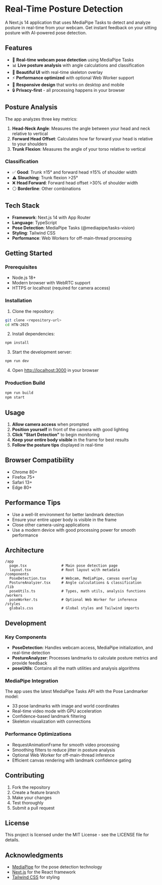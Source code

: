 # Real-Time Posture Detection

A Next.js 14 application that uses MediaPipe Tasks to detect and analyze posture in real-time from your webcam. Get instant feedback on your sitting posture with AI-powered pose detection.

## Features

- 🎥 **Real-time webcam pose detection** using MediaPipe Tasks
- 📊 **Live posture analysis** with angle calculations and classification
- 🎨 **Beautiful UI** with real-time skeleton overlay
- ⚡ **Performance optimized** with optional Web Worker support
- 📱 **Responsive design** that works on desktop and mobile
- 🔒 **Privacy-first** - all processing happens in your browser

## Posture Analysis

The app analyzes three key metrics:

1. **Head-Neck Angle**: Measures the angle between your head and neck relative to vertical
2. **Forward Head Offset**: Calculates how far forward your head is relative to your shoulders
3. **Trunk Flexion**: Measures the angle of your torso relative to vertical

### Classification

- ✅ **Good**: Trunk ≤15° and forward head ≤15% of shoulder width
- ⚠️ **Slouching**: Trunk flexion >25°
- ❌ **Head Forward**: Forward head offset >30% of shoulder width
- ⚪ **Borderline**: Other combinations

## Tech Stack

- **Framework**: Next.js 14 with App Router
- **Language**: TypeScript
- **Pose Detection**: MediaPipe Tasks (@mediapipe/tasks-vision)
- **Styling**: Tailwind CSS
- **Performance**: Web Workers for off-main-thread processing

## Getting Started

### Prerequisites

- Node.js 18+ 
- Modern browser with WebRTC support
- HTTPS or localhost (required for camera access)

### Installation

1. Clone the repository:
```bash
git clone <repository-url>
cd HTN-2025
```

2. Install dependencies:
```bash
npm install
```

3. Start the development server:
```bash
npm run dev
```

4. Open [http://localhost:3000](http://localhost:3000) in your browser

### Production Build

```bash
npm run build
npm start
```

## Usage

1. **Allow camera access** when prompted
2. **Position yourself** in front of the camera with good lighting
3. **Click "Start Detection"** to begin monitoring
4. **Keep your entire body visible** in the frame for best results
5. **Follow the posture tips** displayed in real-time

## Browser Compatibility

- Chrome 80+
- Firefox 75+
- Safari 13+
- Edge 80+

## Performance Tips

- Use a well-lit environment for better landmark detection
- Ensure your entire upper body is visible in the frame
- Close other camera-using applications
- Use a modern device with good processing power for smooth performance

## Architecture

```
/app
  page.tsx                # Main pose detection page
  layout.tsx              # Root layout with metadata
/components
  PoseDetection.tsx       # Webcam, MediaPipe, canvas overlay
  PostureAnalyzer.tsx     # Angle calculations & classification
/lib
  poseUtils.ts            # Types, math utils, analysis functions
/workers
  poseWorker.ts           # Optional Web Worker for inference
/styles
  globals.css             # Global styles and Tailwind imports
```

## Development

### Key Components

- **PoseDetection**: Handles webcam access, MediaPipe initialization, and real-time detection
- **PostureAnalyzer**: Processes landmarks to calculate posture metrics and provide feedback
- **poseUtils**: Contains all the math utilities and analysis algorithms

### MediaPipe Integration

The app uses the latest MediaPipe Tasks API with the Pose Landmarker model:

- 33 pose landmarks with image and world coordinates
- Real-time video mode with GPU acceleration
- Confidence-based landmark filtering
- Skeleton visualization with connections

### Performance Optimizations

- RequestAnimationFrame for smooth video processing
- Smoothing filters to reduce jitter in posture analysis
- Optional Web Worker for off-main-thread inference
- Efficient canvas rendering with landmark confidence gating

## Contributing

1. Fork the repository
2. Create a feature branch
3. Make your changes
4. Test thoroughly
5. Submit a pull request

## License

This project is licensed under the MIT License - see the LICENSE file for details.

## Acknowledgments

- [MediaPipe](https://mediapipe.dev/) for the pose detection technology
- [Next.js](https://nextjs.org/) for the React framework
- [Tailwind CSS](https://tailwindcss.com/) for styling
